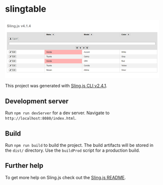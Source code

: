 # slingtable

![Sling table component](https://github.com/puckowski/slingtable/blob/master/images/Sling%20Table.PNG "Sling table component")

This project was generated with [Sling.js CLI v2.4.1](https://www.npmjs.com/package/slingjscli).

## Development server

Run `npm run devServer` for a dev server. Navigate to `http://localhost:8080/index.html`.

## Build

Run `npm run build` to build the project. The build artifacts will be stored in the `dist/` directory. Use the `buildProd` script for a production build.

## Further help

To get more help on Sling.js check out the [Sling.js README](https://github.com/puckowski/Sling.js/blob/master/README.md).
